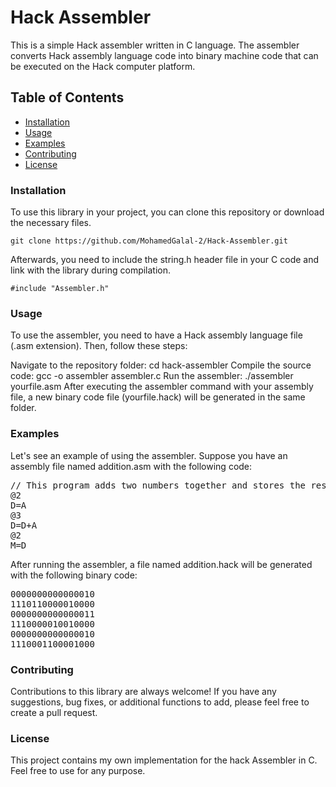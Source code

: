 ﻿# Hack Assembler
This is a simple Hack assembler written in C language. The assembler converts Hack assembly language code into binary machine code that can be executed on the Hack computer platform.

## Table of Contents
- [Installation](#Installation)
- [Usage](#Usage)
- [Examples](#Examples)
- [Contributing](#Contributing)
- [License](#License)

### Installation
To use this library in your project, you can clone this repository or download the necessary files.

    git clone https://github.com/MohamedGalal-2/Hack-Assembler.git
    
Afterwards, you need to include the string.h header file in your C code and link with the library during compilation.

    #include "Assembler.h"
  
### Usage
To use the assembler, you need to have a Hack assembly language file (.asm extension). Then, follow these steps:

Navigate to the repository folder: cd hack-assembler
Compile the source code: gcc -o assembler assembler.c
Run the assembler: ./assembler yourfile.asm
After executing the assembler command with your assembly file, a new binary code file (yourfile.hack) will be generated in the same folder.

### Examples
Let's see an example of using the assembler. Suppose you have an assembly file named addition.asm with the following code:

<pre>
// This program adds two numbers together and stores the result in R2
@2
D=A
@3
D=D+A
@2
M=D
</pre>
After running the assembler, a file named addition.hack will be generated with the following binary code:
<pre>
0000000000000010
1110110000010000
0000000000000011
1110000010010000
0000000000000010
1110001100001000
</pre>

### Contributing
Contributions to this library are always welcome! If you have any suggestions, bug fixes, or additional functions to add, please feel free to create a pull request.

### License
This project contains my own implementation for the hack Assembler in C. Feel free to use for any purpose.
